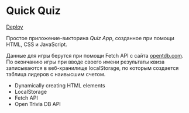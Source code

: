 # Quick Quiz

[Deploy](https://vadim-m.github.io/quick-qiuz/index.html)

Простое приложение-викторина _Quiz App_, созданное при помощи HTML, CSS и JavaScript. 

Данные для игры берутся при помощи Fetch API с сайта [opentdb.com](opentdb.com). По окончанию игры при вводе своего имени результаты квиза записываются в веб-хранилище localStorage, по которым создается таблица лидеров с наивысшим счетом.

- Dynamically creating HTML elements
- LocalStorage
- Fetch API
- Open Trivia DB API

